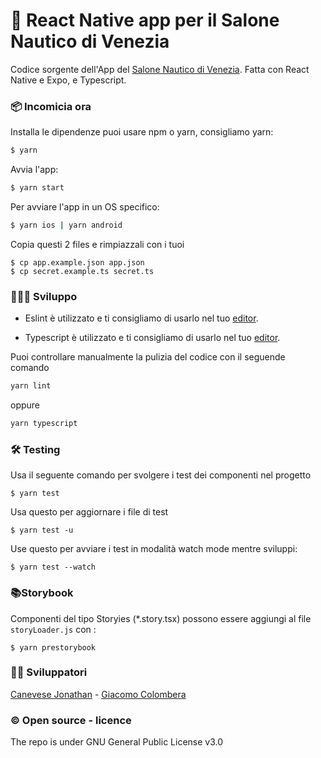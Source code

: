 # 🌱 React Native app per il Salone Nautico di Venezia

Codice sorgente dell'App del [Salone Nautico di Venezia](https://www.salonenautico.venezia.it/).
Fatta con React Native e Expo, e Typescript.

### 📦 Incomicia ora

Installa le dipendenze puoi usare npm o yarn, consigliamo yarn:

```sh
$ yarn
```

Avvia l'app:

```sh
$ yarn start
```

Per avviare l'app in un OS specifico:

```sh
$ yarn ios | yarn android
```

Copia questi 2 files e rimpiazzali con i tuoi

```
$ cp app.example.json app.json
$ cp secret.example.ts secret.ts
```

### 👩🏾‍💻 Sviluppo

- Eslint è utilizzato e ti consigliamo di usarlo nel tuo [editor](https://eslint.org/docs/user-guide/integrations).

- Typescript è utilizzato e ti consigliamo di usarlo nel tuo [editor](https://github.com/Microsoft/TypeScript/wiki/TypeScript-Editor-Support).

Puoi controllare manualmente la pulizia del codice con il seguende comando

```sh
yarn lint
```

oppure

```sh
yarn typescript
```

### 🛠 Testing

Usa il seguente comando per svolgere i test dei componenti nel progetto

```
$ yarn test
```

Usa questo per aggiornare i file di test

```
$ yarn test -u
```

Use questo per avviare i test in modalità watch mode mentre sviluppi:

```
$ yarn test --watch
```

### 📚Storybook

Componenti del tipo Storyies (\*.story.tsx) possono essere aggiungi al file `storyLoader.js` con :

```
$ yarn prestorybook
```

### 👨‍💻 Sviluppatori

[Canevese Jonathan](https://github.com/Derewith/) - [Giacomo Colombera](https://github.com/jackjt)

### ©️ Open source - licence

The repo is under GNU General Public License v3.0